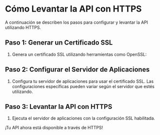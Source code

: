 # Cómo Levantar la API con HTTPS

A continuación se describen los pasos para configurar y levantar la API utilizando HTTPS.

## Paso 1: Generar un Certificado SSL

1. Genera un certificado SSL utilizando herramientas como OpenSSL:


## Paso 2: Configurar el Servidor de Aplicaciones

1. Configura tu servidor de aplicaciones para usar el certificado SSL. Las configuraciones específicas pueden variar según el servidor que estés utilizando.

## Paso 3: Levantar la API con HTTPS

1. Ejecuta el servidor de aplicaciones con la configuración SSL habilitada.

¡Tu API ahora está disponible a través de HTTPS!
